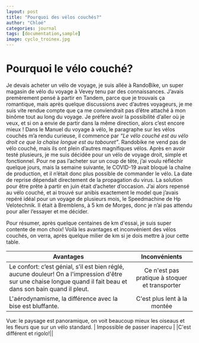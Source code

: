 ```yaml
---
layout: post
title: "Pourquoi des vélos couchés?"
author: "Chloé"
categories: journal
tags: [documentation,sample]
image: cyclo_troinex.jpg
---
```

# Pourquoi le vélo couché?
Je devais acheter un vélo de voyage, je suis allée à RandoBike, un super magasin de vélo du voyage à Vevey tenu par des connaissances. J’avais premèrement pensé à partir en Tandem, parce que je trouvais ça romantique, mais après quelque discussions avec d’autres voyageurs, je me suis vite rendue compte que ça me conviendrait pas d’être attaché à mon binôme tout au long du voyage. Je préfère avoir la possibilité d’aller où je veux, et si on a envie de partir dans la même direction, alors c’est encore mieux ! 
Dans le Manuel du voyage à vélo, le paragraphe sur les vélos couchés m’a rendu curieuse, il commence par *“Le vélo couché est au vélo droit ce que la chaise longue est au tabouret”*. Randobike ne vend pas de vélo couché, mais ils ont plein d’autres magnifiques vélos. Après en avoir testé plusieurs, je me suis décidée pour un vélo de voyage droit, simple et fonctionnel. Pour ne pas l’acheter sur un coup de tête, j’ai voulu réfléchir quelque jours, mais la semaine suivante, le COVID-19 avait bloqué la chaîne de production, et il n’était donc plus possible de commander le vélo. La date de reprise dépendait directement de la propagation du virus. 
La solution pour être prête à partir en juin était d’acheter d’occasion. J’ai alors repensé au vélo couché, et ai trouvé sur anibis exactement le model que j’avais repéré idéal pour un voyage de plusieurs mois, le Speedmachine de Hp Velotechnik. Il était à Bremblens, à 5 km de Morges, donc je n’ai pas attendu pour aller l’essayer et me décider.

Pour résumer, après quelque centaines de km d'essai, je suis super contente de mon choix!
Voilà les avantages et inconvénient des vélos couchés, on verra, après quelque milier de km si je dois mettre à jour cette table.

Avantages           | Inconvénients           | 
--------------------- | :-------------------: | 
Le confort: c’est génial, s’il est bien réglé, aucune douleur! On a l'impression d'être sur une chaise longue quand il fait beau et dans son bain quand il pleut.  | Ce n'est pas pratique à stoquer et transporter       | 
L'aérodynamisme, la différence avec la bise est bluffante.| C'est plus lent à la montée | 
Vue: le paysage est panoramique, on voit beaucoup mieux les oiseaus et les fleurs que sur un vélo standard.
 | Impossible de passer inapercu |
|C'est différent et rigolo!||







